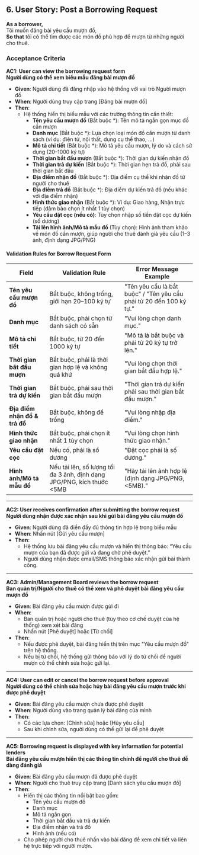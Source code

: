 ## 6. User Story: Post a Borrowing Request

**As a borrower,**  
Tôi muốn đăng bài yêu cầu mượn đồ,  
**So that** tôi có thể tìm được các món đồ phù hợp để mượn từ những người cho thuê.

### Acceptance Criteria

**AC1: User can view the borrowing request form**  
**Người dùng có thể xem biểu mẫu đăng bài mượn đồ**

- **Given**: Người dùng đã đăng nhập vào hệ thống với vai trò Người mượn đồ
- **When**: Người dùng truy cập trang [Đăng bài mượn đồ]
- **Then**:
  - Hệ thống hiển thị biểu mẫu với các trường thông tin cần thiết:
    - **Tên yêu cầu mượn đồ** (Bắt buộc \*): Tên mô tả ngắn gọn mục đồ cần mượn
    - **Danh mục** (Bắt buộc \*): Lựa chọn loại món đồ cần mượn từ danh sách (ví dụ: điện tử, nội thất, dụng cụ thể thao, …)
    - **Mô tả chi tiết** (Bắt buộc \*): Mô tả yêu cầu mượn, lý do và cách sử dụng (20–1000 ký tự)
    - **Thời gian bắt đầu mượn** (Bắt buộc \*): Thời gian dự kiến nhận đồ
    - **Thời gian trả dự kiến** (Bắt buộc \*): Thời gian hẹn trả đồ, phải sau thời gian bắt đầu
    - **Địa điểm nhận đồ** (Bắt buộc \*): Địa điểm cụ thể khi nhận đồ từ người cho thuê
    - **Địa điểm trả đồ** (Bắt buộc \*): Địa điểm dự kiến trả đồ (nếu khác với địa điểm nhận)
    - **Hình thức giao nhận** (Bắt buộc \*): Ví dụ: Giao hàng, Nhận trực tiếp (đảm bảo chọn ít nhất 1 tùy chọn)
    - **Yêu cầu đặt cọc (nếu có)**: Tùy chọn nhập số tiền đặt cọc dự kiến (số dương)
    - **Tải lên hình ảnh/Mô tả mẫu đồ** (Tùy chọn): Hình ảnh tham khảo về món đồ cần mượn, giúp người cho thuê đánh giá yêu cầu (1–3 ảnh, định dạng JPG/PNG)

#### Validation Rules for Borrow Request Form

| **Field**                     | **Validation Rule**                                                    | **Error Message Example**                                           |
| ----------------------------- | ---------------------------------------------------------------------- | ------------------------------------------------------------------- |
| **Tên yêu cầu mượn đồ**       | Bắt buộc, không trống, giới hạn 20–100 ký tự                           | "Tên yêu cầu là bắt buộc" / "Tên yêu cầu phải từ 20 đến 100 ký tự." |
| **Danh mục**                  | Bắt buộc, phải chọn từ danh sách có sẵn                                | "Vui lòng chọn danh mục."                                           |
| **Mô tả chi tiết**            | Bắt buộc, từ 20 đến 1000 ký tự                                         | "Mô tả là bắt buộc và phải từ 20 ký tự trở lên."                    |
| **Thời gian bắt đầu mượn**    | Bắt buộc, phải là thời gian hợp lệ và không quá khứ                    | "Vui lòng chọn thời gian bắt đầu hợp lệ."                           |
| **Thời gian trả dự kiến**     | Bắt buộc, phải sau thời gian bắt đầu mượn                              | "Thời gian trả dự kiến phải sau thời gian bắt đầu mượn."            |
| **Địa điểm nhận đồ & trả đồ** | Bắt buộc, không để trống                                               | "Vui lòng nhập địa điểm."                                           |
| **Hình thức giao nhận**       | Bắt buộc, phải chọn ít nhất 1 tùy chọn                                 | "Vui lòng chọn hình thức giao nhận."                                |
| **Yêu cầu đặt cọc**           | Nếu có, phải là số dương                                               | "Đặt cọc phải là số dương."                                         |
| **Hình ảnh/Mô tả mẫu đồ**     | Nếu tải lên, số lượng tối đa 3 ảnh, định dạng JPG/PNG, kích thước <5MB | "Hãy tải lên ảnh hợp lệ (định dạng JPG/PNG, <5MB)."                 |

---

**AC2: User receives confirmation after submitting the borrow request**  
**Người dùng nhận được xác nhận sau khi gửi bài đăng yêu cầu mượn đồ**

- **Given**: Người dùng đã điền đầy đủ thông tin hợp lệ trong biểu mẫu
- **When**: Nhấn nút [Gửi yêu cầu mượn]
- **Then**:
  - Hệ thống lưu bài đăng yêu cầu mượn và hiển thị thông báo: “Yêu cầu mượn của bạn đã được gửi và đang chờ phê duyệt.”
  - Người dùng nhận được email/SMS thông báo xác nhận gửi bài thành công.

---

**AC3: Admin/Management Board reviews the borrow request**  
**Ban quản trị/Người cho thuê có thể xem và phê duyệt bài đăng yêu cầu mượn đồ**

- **Given**: Bài đăng yêu cầu mượn được gửi đi
- **When**:
  - Ban quản trị hoặc người cho thuê (tùy theo cơ chế duyệt của hệ thống) xem xét bài đăng
  - Nhấn nút [Phê duyệt] hoặc [Từ chối]
- **Then**:
  - Nếu được phê duyệt, bài đăng hiển thị trên mục "Yêu cầu mượn đồ" trên hệ thống.
  - Nếu bị từ chối, hệ thống gửi thông báo với lý do từ chối để người mượn có thể chỉnh sửa hoặc gửi lại.

---

**AC4: User can edit or cancel the borrow request before approval**  
**Người dùng có thể chỉnh sửa hoặc hủy bài đăng yêu cầu mượn trước khi được phê duyệt**

- **Given**: Bài đăng yêu cầu mượn chưa được phê duyệt
- **When**: Người dùng vào trang quản lý bài đăng của mình
- **Then**:
  - Có các lựa chọn: [Chỉnh sửa] hoặc [Hủy yêu cầu]
  - Sau khi chỉnh sửa, người dùng có thể gửi lại để phê duyệt

---

**AC5: Borrowing request is displayed with key information for potential lenders**  
**Bài đăng yêu cầu mượn hiển thị các thông tin chính để người cho thuê dễ dàng đánh giá**

- **Given**: Bài đăng yêu cầu mượn đã được phê duyệt
- **When**: Người cho thuê truy cập trang [Danh sách yêu cầu mượn đồ]
- **Then**:
  - Hiển thị các thông tin nổi bật bao gồm:
    - Tên yêu cầu mượn đồ
    - Danh mục
    - Mô tả ngắn gọn
    - Thời gian bắt đầu và trả dự kiến
    - Địa điểm nhận và trả đồ
    - Hình ảnh (nếu có)
  - Cho phép người cho thuê nhấn vào bài đăng để xem chi tiết và liên hệ trực tiếp với người mượn.
